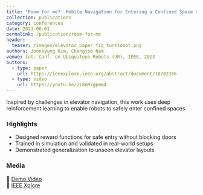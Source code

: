 ```yaml
---
title: "Room for me?: Mobile Navigation for Entering a Confined Space Using Deep Reinforcement Learning"
collection: publications
category: conferences
date: 2023-06-01
permalink: /publication/room-for-me
header:
  teaser: /images/elevator_paper_fig_turtlebot.png
authors: Joonkyung Kim, Changjoo Nam
venue: Int. Conf. on Ubiquitous Robots (UR), IEEE, 2023
buttons:
  - type: paper
    url: https://ieeexplore.ieee.org/abstract/document/10202306
  - type: video
    url: https://youtu.be/2i8nM7gpmm4
---
```



Inspired by challenges in elevator navigation, this work uses deep reinforcement learning to enable robots to safely enter confined spaces.

### Highlights

- Designed reward functions for safe entry without blocking doors
- Trained in simulation and validated in real-world setups
- Demonstrated generalization to unseen elevator layouts

### Media

🎥 [Demo Video](https://youtu.be/2i8nM7gpmm4)  
📄 [IEEE Xplore](https://ieeexplore.ieee.org/abstract/document/10202306)
